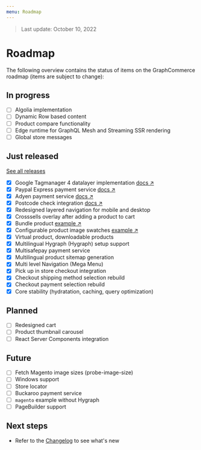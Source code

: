 ```yaml
---
menu: Roadmap
---
```


<div data-nosnippet>

> Last update: October 10, 2022

</div>

# Roadmap

The following overview contains the status of items on the GraphCommerce roadmap
(items are subject to change):

## In progress

- [ ] Algolia implementation
- [ ] Dynamic Row based content
- [ ] Product compare functionality
- [ ] Edge runtime for GraphQL Mesh and Streaming SSR rendering
- [ ] Global store messages

## Just released

[See all releases](https://github.com/graphcommerce-org/graphcommerce/releases?q=prerelease%3Afalse+&expanded=true)

- [x] Google Tagmanager 4 datalayer implementation
      [docs ↗](https://github.com/graphcommerce-org/graphcommerce/tree/main/packages/googleanalytics)
- [x] Paypal Express payment service
      [docs ↗](https://github.com/graphcommerce-org/graphcommerce/tree/main/packages/magento-payment-paypal)
- [x] Adyen payment service
      [docs ↗](https://github.com/graphcommerce-org/graphcommerce/tree/main/packages/magento-payment-adyen)
- [x] Postcode check integration
      [docs ↗](https://github.com/graphcommerce-org/graphcommerce/tree/main/packages/address-fields-nl)
- [x] Redesigned layered navigation for mobile and desktop
- [x] Crosssells overlay after adding a product to cart
- [x] Bundle product
      [example ↗](https://graphcommerce.vercel.app/nl/p/giftcard-bundle-gc-570)
- [x] Configurable product image swatches
      [example ↗](https://graphcommerce.vercel.app/nl/p/gc-puncturing-sock)
- [x] Virtual product, downloadable products
- [x] Multilingual Hygraph (Hygraph) setup support
- [x] Multisafepay payment service
- [x] Multilingual product sitemap generation
- [x] Multi level Navigation (Mega Menu)
- [x] Pick up in store checkout integration
- [x] Checkout shipping method selection rebuild
- [x] Checkout payment selection rebuild
- [x] Core stability (hydratation, caching, query optimization)

## Planned

- [ ] Redesigned cart
- [ ] Product thumbnail carousel
- [ ] React Server Components integration

## Future

- [ ] Fetch Magento image sizes (probe-image-size)
- [ ] Windows support
- [ ] Store locator
- [ ] Buckaroo payment service
- [ ] `magento` example without Hygraph
- [ ] PageBuilder support

## Next steps

- Refer to the
  [Changelog](https://github.com/graphcommerce-org/graphcommerce/releases) to
  see what's new
